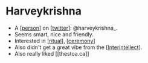 # Harveykrishna
- A [[person]] on [[twitter]]: @harveykrishna_.
- Seems smart, nice and friendly.
- Interested in [[ritual]], [[ceremony]]
- Also didn't get a great vibe from the [[Interintellect]].
- Also really liked [[thestoa.ca]]

[//begin]: # "Autogenerated link references for markdown compatibility"
[person]: person "Person"
[twitter]: twitter "Twitter"
[ritual]: ritual "ritual"
[ceremony]: ceremony "ceremony"
[Interintellect]: interintellect "Interintellect"
[//end]: # "Autogenerated link references"